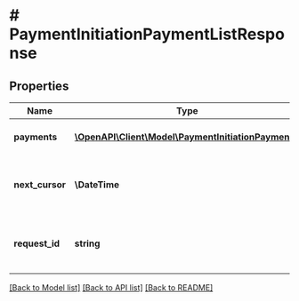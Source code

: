 # # PaymentInitiationPaymentListResponse

## Properties

Name | Type | Description | Notes
------------ | ------------- | ------------- | -------------
**payments** | [**\OpenAPI\Client\Model\PaymentInitiationPayment[]**](PaymentInitiationPayment.md) | An array of payments that have been created, associated with the given &#x60;client_id&#x60;. |
**next_cursor** | **\DateTime** | The value that, when used as the optional &#x60;cursor&#x60; parameter to &#x60;/payment_initiation/payment/list&#x60;, will return the next unreturned payment as its first payment. |
**request_id** | **string** | A unique identifier for the request, which can be used for troubleshooting. This identifier, like all Plaid identifiers, is case sensitive. |

[[Back to Model list]](../../README.md#models) [[Back to API list]](../../README.md#endpoints) [[Back to README]](../../README.md)

